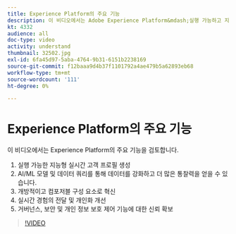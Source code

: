 ```yaml
---
title: Experience Platform의 주요 기능
description: 이 비디오에서는 Adobe Experience Platform&mdash;실행 가능하고 지능적인 실시간 고객 프로필 만들기;AI/ML 모델 및 데이터 쿼리를 통해 데이터를 강화하고 더 많은 통찰력을 얻을 수 있음;개방적이고 구성 가능한 구성 요소를 통해 혁신;실시간 경험의 전달 및 개인화 향상;거버넌스, 보안 및 개인 정보 보호 컨트롤을 통해 신뢰 확보;의 주요 기능을 검토합니다.
kt: 4332
audience: all
doc-type: video
activity: understand
thumbnail: 32502.jpg
exl-id: 6fa45d97-5aba-4764-9b31-6151b2238169
source-git-commit: f12baaa9d4b37f1101792a4ae479b5a62893eb68
workflow-type: tm+mt
source-wordcount: '111'
ht-degree: 0%

---
```


# Experience Platform의 주요 기능

이 비디오에서는 Experience Platform의 주요 기능을 검토합니다.

1. 실행 가능한 지능형 실시간 고객 프로필 생성
1. AI/ML 모델 및 데이터 쿼리를 통해 데이터를 강화하고 더 많은 통찰력을 얻을 수 있습니다.
1. 개방적이고 컴포저블 구성 요소로 혁신
1. 실시간 경험의 전달 및 개인화 개선
1. 거버넌스, 보안 및 개인 정보 보호 제어 기능에 대한 신뢰 확보

>[!VIDEO](https://video.tv.adobe.com/v/32502?quality=12&learn=on)
